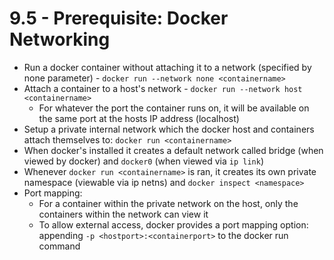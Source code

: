 # 9.5 - Prerequisite: Docker Networking

- Run a docker container without attaching it to a network (specified by none
parameter) - `docker run --network none <containername>`
- Attach a container to a host's network - `docker run --network host <containername>`
  - For whatever the port the container runs on, it will be available on the same
port at the hosts IP address (localhost)
- Setup a private internal network which the docker host and containers attach
themselves to: `docker run <containername>`
- When docker's installed it creates a default network called bridge (when viewed by
docker) and `docker0` (when viewed via `ip link`)
- Whenever `docker run <containername>` is ran, it creates its own private namespace
(viewable via ip netns) and `docker inspect <namespace>`
- Port mapping:
  - For a container within the private network on the host, only the containers
within the network can view it
  - To allow external access, docker provides a port mapping option: appending `-p <hostport>:<containerport>` to the docker run command